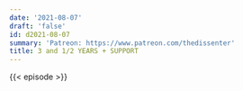 ```yaml
---
date: '2021-08-07'
draft: 'false'
id: d2021-08-07
summary: 'Patreon: https://www.patreon.com/thedissenter'
title: 3 and 1/2 YEARS + SUPPORT
---
```

{{< episode >}}
